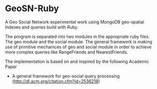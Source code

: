 # GeoSN-Ruby
A Geo Social Network experimental work using MongoDB geo-spatial Indexes and queries build with Ruby.

The program is separated into two modules in the appropriate ruby files. The geo module and the social module.
The general framework is making use of primitive mechanices of geo and social module in order to achieve more complex
queries like RangeFriends and NearestFriends.

The implementation is based on and inspired by the following Academic Paper
* A general framework for geo-social query processing (http://dl.acm.org/citation.cfm?id=2536218)
